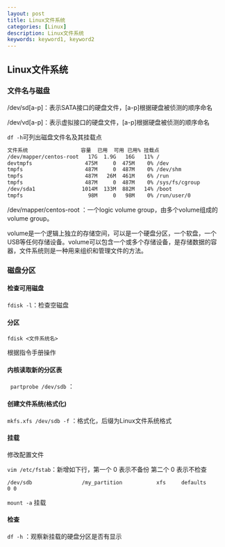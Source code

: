 ```yaml
---
layout: post
title: Linux文件系统
categories: [Linux]
description: Linux文件系统
keywords: keyword1, keyword2
---
```


## Linux文件系统

### 文件名与磁盘

/dev/sd[a-p]：表示SATA接口的硬盘文件，[a-p]根据硬盘被侦测的顺序命名

/dev/vd[a-p]：表示虚拟接口的硬盘文件，[a-p]根据硬盘被侦测的顺序命名

`df -h`可列出磁盘文件名及其挂载点

```bash
文件系统                 容量  已用  可用 已用% 挂载点
/dev/mapper/centos-root   17G  1.9G   16G   11% /
devtmpfs                 475M     0  475M    0% /dev
tmpfs                    487M     0  487M    0% /dev/shm
tmpfs                    487M   26M  461M    6% /run
tmpfs                    487M     0  487M    0% /sys/fs/cgroup
/dev/sda1               1014M  133M  882M   14% /boot
tmpfs                     98M     0   98M    0% /run/user/0
```

/dev/mapper/centos-root ：一个logic volume group，由多个volume组成的volume group。

volume是一个逻辑上独立的存储空间，可以是一个硬盘分区，一个软盘，一个USB等任何存储设备。volume可以包含一个或多个存储设备，是存储数据的容器，文件系统则是一种用来组织和管理文件的方法。

### 磁盘分区

#### 检查可用磁盘

`fdisk -l`：检查空磁盘

#### 分区

`fdisk <文件系统名>`

根据指令手册操作

#### 内核读取新的分区表

` partprobe /dev/sdb` ：

#### 创建文件系统(格式化)

`mkfs.xfs /dev/sdb -f` ：格式化，后缀为Linux文件系统格式

#### 挂载

修改配置文件

`vim /etc/fstab`：新增如下行，第一个 0 表示不备份 第二个 0 表示不检查

```
/dev/sdb                /my_partition           xfs     defaults        0 0
```

`mount -a` 挂载

#### 检查

`df -h` ：观察新挂载的硬盘分区是否有显示